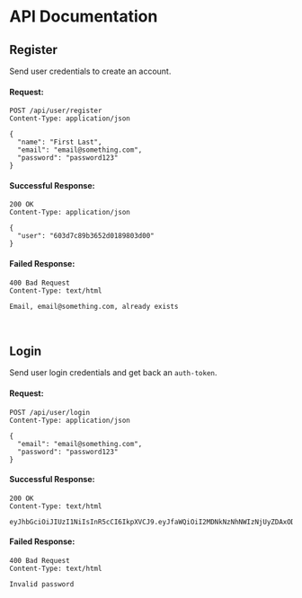 # API Documentation

## Register
Send user credentials to create an account.

#### Request:
```
POST /api/user/register
Content-Type: application/json

{
  "name": "First Last",
  "email": "email@something.com",
  "password": "password123"
}
```

#### Successful Response:
```
200 OK
Content-Type: application/json

{
  "user": "603d7c89b3652d0189803d00"
}
```

#### Failed Response:
```
400 Bad Request
Content-Type: text/html

Email, email@something.com, already exists
```

<br/>

## Login
Send user login credentials and get back an `auth-token`.

#### Request:
```
POST /api/user/login
Content-Type: application/json

{
  "email": "email@something.com",
  "password": "password123"
}
```

#### Successful Response:
```
200 OK
Content-Type: text/html

eyJhbGciOiJIUzI1NiIsInR5cCI6IkpXVCJ9.eyJfaWQiOiI2MDNkNzNhNWIzNjUyZDAxODk4MDNjZmYiLCJpYXQiOjE2MTQ2NDI4MTJ9.5ToonQb03y8o7dzC45lW44Ws2vADxgujuypNInguRv8
```

#### Failed Response:
```
400 Bad Request
Content-Type: text/html

Invalid password
```